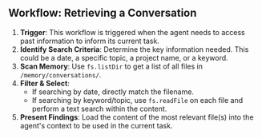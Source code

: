 ## Workflow: Retrieving a Conversation

1.  **Trigger**: This workflow is triggered when the agent needs to access past information to inform its current task.
2.  **Identify Search Criteria**: Determine the key information needed. This could be a date, a specific topic, a project name, or a keyword.
3.  **Scan Memory**: Use `fs.listDir` to get a list of all files in `/memory/conversations/`.
4.  **Filter & Select**: 
    - If searching by date, directly match the filename.
    - If searching by keyword/topic, use `fs.readFile` on each file and perform a text search within the content.
5.  **Present Findings**: Load the content of the most relevant file(s) into the agent's context to be used in the current task.